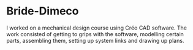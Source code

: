# Bride-Dimeco
I worked on a mechanical design course using Créo CAD software. The work consisted of getting to grips with the software, modelling certain parts, assembling them, setting up system links and drawing up plans.
